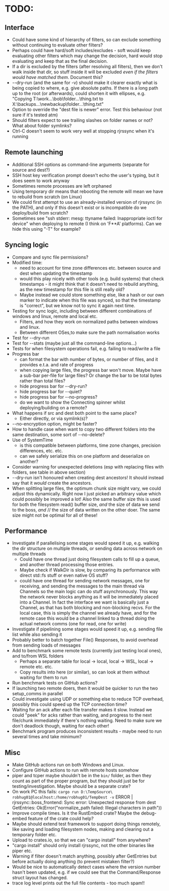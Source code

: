 TODO:
=====

Interface
----------

* Could have some kind of hierarchy of filters, so can exclude something without continuing to evaluate other filters?
* Perhaps could have hard/soft includes/excludes - soft would keep evaluating other filters which may change the decision, hard would stop evaluating and keep that as the final decision.
* If a dir is excluded by the filters (after resolving all filters), then we don't walk inside that dir, so stuff inside it will be excluded *even if the filters would have matched them*. Document this?
* --dry-run (and the same for -v) should make it clearer exactly what is being copied to where, e.g. give absolute paths. If there is a long path up to the root (or afterwards), could shorten it with ellipses, e.g. "Copying T:\work\...\bob\folder\...\thing.txt to X:\backups\...\newbackup\folder\...\thing.txt"
* Option to override the "dest file is newer" error. Test this behaviour (not sure if it's tested atm)
* Should filters expect to see trailing slashes on folder names or not? What about folder symlinks?
* Ctrl-C doesn't seem to work very well at stopping rjrssync when it's running

Remote launching
----------------

* Additional SSH options as command-line arguments (separate for source and dest?)
* SSH host key verification prompt doesn't echo the user's typing, but it does seem to work anyway
* Sometimes remote processes are left orphaned
* Using temporary dir means that rebooting the remote will mean we have to rebuild from scratch (on Linux)
* We could first attempt to use an already-installed version of rjrssync (in the PATH), and only if this
doesn't exist or is incompatible do we deploy/build from scratch?
* Sometimes see "ssh stderr: mesg: ttyname failed: Inappropriate ioctl for device" when deploying to remote (I think
on 'F**A' platforms). Can we hide this using "-T" for example?

Syncing logic
-------------

* Compare and sync file permissions?
* Modified time:
    - need to account for time zone differences etc. between source and dest when updating the timestamp
    - would this play nicely with other tools (e.g. build systems) that check timestamps - it might think that it doesn't need to rebuild anything, as the new timestamp for this file is still really old?
    - Maybe instead we could store something else, like a hash or our own marker to indicate when this file was synced, so that the timestamp is "correct", but we know not to sync it again next time.
* Testing for sync logic, including between different combinations of windows and linux, remote and local etc.
   - Filters, and how they work on normalized paths between windows and linux.
   - Between different OSes,to make sure the path normalisation works
* Test for --dry-run
* Test for --stats (maybe just all the command-line options...)
* Tests for when filesystem operations fail, e.g. failing to read/write a file
* Progress bar
  - can format the bar with number of bytes, or number of files, and it provides e.t.a. and rate of progress
  - when copying large files, the progress bar won't move. Maybe have a sub-bar per-file for large files? Or change
   the bar to be total bytes rather than total files?
  - hide progress bar for --dry-run?
  - hide progress bar for --quiet?
  - hide progress bar for --no-progress?
  - do we want to show the Connecting spinner whilst deploying/building on a remote?
* What happens if src and dest both point to the same place?
   - Either directly, or via symlink(s)?
* --no-encryption option, might be faster?
* How to handle case when want to copy two different folders into the same destination, some sort of --no-delete?
* Use of SystemTime
   -  is this compatible between platforms, time zone changes, precision differences, etc. etc.
   - can we safely serialize this on one platform and deserialize on another?
* Consider warning for unexpected deletions (esp with replacing files with folders, see table in above section)
* --dry-run isn't honoured when creating dest ancestors! It should instead say that it _would_ create the ancestors.
* When splitting large files, the optimum chunk size might vary, we could adjust this dynamically.
Right now I just picked an arbitrary value which could possibly be improved a lot!
Also the same buffer size this is used for both the filesystem read() buffer size, _and_ the size of data we send to the boss, _and_
// the size of data written on the other doer. The same size might not be optimal for all of these!


Performance
------------

* Investigate if parallelising some stages would speed it up, e.g. walking the dir structure on multiple threads, or sending data across network on multiple threads
   - Could have one thread just doing filesystem calls to fill up a queue, and another thread processing those entries.
   - Maybe check if WalkDir is slow, by comparing its performance with direct std::fs stuff or even native OS stuff?
   - could have one thread for sending network messages, one for receiving, and sending the messages to the main thread via Channels so the main logic can do stuff asynchronously. This way the network never blocks anything
   as it will be immediately placed into a Channel. In fact the interface we want is basically just a Channel,
   as that has both blocking and non-blocking recvs. For the local case, this is simply the channel we already have,
   and for the remote case this would be a channel linked to a thread doing the actual network comms (one for read,
   one for write)
* Investigate if pipelining some stages would speed it up, e.g. sending file list while also sending it
* Probably better to batch together File() Responses, to avoid overhead from sending loads of messages
* Add to benchmark some remote tests (currently just testing local ones), and to/from WSL folders
   - Perhaps a separate table for local -> local, local -> WSL, local -> remote etc. etc.
   - Copy results into here (or similar), so can look at them without waiting for them to run
* Run benchmark tests on GitHub actions?
* If launching two remote doers, then it would be quicker to run the two setup_comms in parallel
* Could investigate using UDP or something else to reduce TCP overhead, possibly this could speed up the TCP connection time?
* Waiting for an ack after each file transfer makes it slow. Instead we could "peek" for acks rather than waiting,
and progress to the next file/chunk immediately if there's nothing waiting. Need to make sure we don't deadlock though, waiting for each other!
* Benchmark program produces inconsistent results - maybe need to run several times and take minimum?


Misc
-----

* Make GitHub actions run on both Windows and Linux.
* Configure GitHub actions to run with remote hosts somehow
* piper and tcper maybe shouldn't be in the `bin/` folder, as then they count as part of the proper program,
but they should just be for testing/investigation. Maybe should be a separate crate?
* On work PC this fails:
`cargo run D:\TempSource\ robhug01@localhost:/home/robhug01/TempDest -v`
ERROR | rjrssync::boss_frontend: Sync error: Unexpected response from dest GetEntries: Ok(Error("normalize_path failed: Illegal characters in path"))
* Improve compile times. Is it the RustEmbed crate? Maybe the debug-embed feature of the crate could help?
* Maybe should extend test framework to support doing things remotely, like saving and loading filesystem nodes, making and clearing out a temporary folder etc.
* Upload to crates.io, so that we can "cargo install" from anywhere?
* "cargo install" should only install rjrssync, not the other binaries like piper etc.
* Warning if filter doesn't match anything, possibly after GetEntries but before actually doing anything (to prevent mistaken filter?)
* Would be nice to automatically detect cases where the version number hasn't been updated, e.g. if we
could see that the Command/Response struct layout has changed.
* trace log level prints out the full file contents - too much spam!!